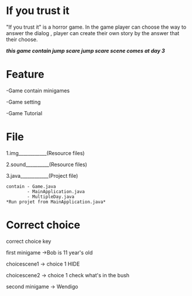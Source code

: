 # If you trust it

"If you trust it" is a horror game. 
In the game player can choose the way to answer the dialog , 
player can create their own story by the answer that their choose.

***this game contain jump scare jump scare scene comes at day 3***

# Feature 

-Game contain minigames

-Game setting

-Game Tutorial


# File

1.img____________(Resource files)

2.sound__________(Resource files)

3.java____________(Project file)

    contain - Game.java
            - MainApplication.java
            - MultipleDay.java
    *Run projet from MainApplication.java*

# Correct choice

correct choice key

first minigame
->Bob is 11 year's old

choicescene1
-> choice 1  HIDE

choicescene2
-> choice 1 check what's in the bush

second minigame 
-> Wendigo
